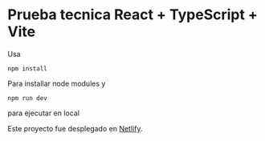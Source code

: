 # Prueba tecnica React + TypeScript + Vite
Usa

```
npm install 
```
Para installar node modules y

```
npm run dev 
```
para ejecutar en local


Este proyecto fue desplegado en [Netlify](prueba1tecnicaisrael.netlify.app).
